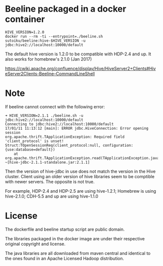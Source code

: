 Beeline packaged in a docker container
======================================


```
HIVE_VERSION=1.2.0
docker run --rm -ti --entrypoint=./beeline.sh sutoiku/beeline:hive-$HIVE_VERSION -u jdbc:hive2://localhost:10000/default
```

The default hive version is 1.2.0 to be compatible with HDP-2.4 and up.
It also works for homebrew's 2.1.0 (Jan 2017)

https://cwiki.apache.org/confluence/display/Hive/HiveServer2+Clients#HiveServer2Clients-Beeline–CommandLineShell

Note
====

If beeline cannot connect with the following error:
```
➜ HIVE_VERSION=2.1.1 ./beeline.sh -u jdbc:hive2://localhost:10000/default
Connecting to jdbc:hive2://localhost:10000/default
17/01/11 11:13:12 [main]: ERROR jdbc.HiveConnection: Error opening session
org.apache.thrift.TApplicationException: Required field 'client_protocol' is unset! Struct:TOpenSessionReq(client_protocol:null, configuration:{use:database=default})
	at org.apache.thrift.TApplicationException.read(TApplicationException.java:111) ~[hive-jdbc-2.1.1-standalone.jar:2.1.1]
```

Then the version of hive-jdbc in use does not match the version in the Hive cluster.
Client using an older version of hive libraries seem to be comptible with newer servers.
The opposite is not true.

For example, HDP-2.4 and HDP-2.5 are using hive-1.2.1; Homebrew is using hive-2.1.0; CDH-5.5 and up are using hive-1.1.0

License
=======
The dockerfile and beeline startup script are public domain.

The libraries packaged in the docker image are under their respective original copyright and license.

The java libraries are all downloaded from maven central and identical to the ones found in an Apache Licensed Hadoop distribution.
